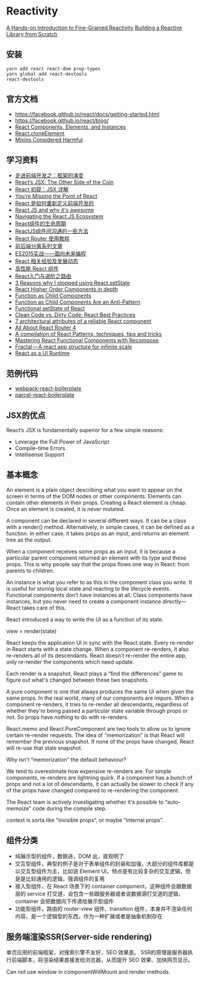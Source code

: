 # Reactivity

[A Hands-on Introduction to Fine-Grained Reactivity](https://dev.to/ryansolid/a-hands-on-introduction-to-fine-grained-reactivity-3ndf)
[Building a Reactive Library from Scratch](https://dev.to/ryansolid/building-a-reactive-library-from-scratch-1i0p)

## 安装
```
yarn add react react-dom prop-types
yarn global add react-devtools
react-devtools
```

## 官方文档
- https://facebook.github.io/react/docs/getting-started.html
- https://facebook.github.io/react/blog/
- [React Components, Elements, and Instances](https://facebook.github.io/react/blog/2015/12/18/react-components-elements-and-instances.html)
- [React.cloneElement](https://facebook.github.io/react/blog/2015/03/03/react-v0.13-rc2.html#react.cloneelement)
- [Mixins Considered Harmful](https://facebook.github.io/react/blog/2016/07/13/mixins-considered-harmful.html)

## 学习资料

- [走进前端开发之：框架的演变](http://mp.weixin.qq.com/s?__biz=MzAwMjMxNzQ0MQ==&mid=400374759&idx=1&sn=78830f8b92d7ae4f0f6d40aeee1ecd16#rd)
- [React’s JSX: The Other Side of the Coin](https://medium.com/@housecor/react-s-jsx-the-other-side-of-the-coin-2ace7ab62b98)
- [React 初窥：JSX 详解](https://github.com/wxyyxc1992/Web-Development-And-Engineering-Practices/blob/master/Refer/React-And-FrontEnd-Engineering/React%20%E5%88%9D%E7%AA%A5/JSX.md)
- [You’re Missing the Point of React](https://medium.com/@dan_abramov/youre-missing-the-point-of-react-a20e34a51e1a)
- [React 是如何重新定义前端开发的](https://zhuanlan.zhihu.com/p/27437770)
- [React JS and why it's awesome](https://www.slideshare.net/AndrewHull/react-js-and-why-its-awesome)
- [Navigating the React.JS Ecosystem](https://www.toptal.com/react/navigating-the-react-ecosystem)
- [React组件的生命周期](https://segmentfault.com/a/1190000006807631)
- [ReactJS组件间沟通的一些方法](http://www.alloyteam.com/2016/01/some-methods-of-reactjs-communication-between-components/)
- [React Router 使用教程](http://www.ruanyifeng.com/blog/2016/05/react_router.html)
- [前后端分离系列文章](http://bbear.me/tag/qian-hou-duan-fen-chi/)
- [ES2015实战——面向未来编程](http://yanhaijing.com/javascript/2016/04/27/es2015-practice/)
- [React 相关经验及发展动态](https://zhuanlan.zhihu.com/purerender)
- [高性能 React 组件](http://taobaofed.org/blog/2016/08/12/optimized-react-components/)
- [React入门与进阶之路由](http://blog.codingplayboy.com/2016/10/24/react_router/)
- [3 Reasons why I stopped using React.setState](https://medium.com/@mweststrate/3-reasons-why-i-stopped-using-react-setstate-ab73fc67a42e)
- [React Higher Order Components in depth](https://medium.com/@franleplant/react-higher-order-components-in-depth-cf9032ee6c3e)
- [Function as Child Components](https://medium.com/merrickchristensen/function-as-child-components-5f3920a9ace9)
- [Function as Child Components Are an Anti-Pattern](http://americanexpress.io/faccs-are-an-antipattern/)
- [Functional setState of React](https://medium.freecodecamp.org/functional-setstate-is-the-future-of-react-374f30401b6b)
- [Clean Code vs. Dirty Code: React Best Practices](http://americanexpress.io/clean-code-dirty-code/)
- [7 architectural attributes of a reliable React component](https://dmitripavlutin.com/7-architectural-attributes-of-a-reliable-react-component/)
- [All About React Router 4](https://css-tricks.com/react-router-4/)
- [A compilation of React Patterns, techniques, tips and tricks](https://vasanthk.gitbooks.io/react-bits/)
- [Mastering React Functional Components with Recompose](https://blog.usejournal.com/mastering-react-functional-components-with-recompose-d4dd6ac98834)
- [Fractal — A react app structure for infinite scale](https://hackernoon.com/fractal-a-react-app-structure-for-infinite-scale-4dab943092af)
- [React as a UI Runtime](https://overreacted.io/react-as-a-ui-runtime/)

## 范例代码

- [webpack-react-boilerplate](https://github.com/J-F-Liu/webpack-react-boilerplate)
- [parcel-react-boilerplate](https://github.com/J-F-Liu/parcel-react-boilerplate)

## JSX的优点
React’s JSX is fundamentally superior for a few simple reasons:
- Leverage the Full Power of JavaScript
- Compile-time Errors
- Intellisense Support

## 基本概念
An element is a plain object describing what you want to appear on the screen in terms of the DOM nodes or other components.
Elements can contain other elements in their props. Creating a React element is cheap. Once an element is created, it is never mutated.

A component can be declared in several different ways. It can be a class with a render() method.
Alternatively, in simple cases, it can be defined as a function. In either case, it takes props as an input, and returns an element tree as the output.

When a component receives some props as an input, it is because a particular parent component returned an element with its type and these props.
This is why people say that the props flows one way in React: from parents to children.

An instance is what you refer to as this in the component class you write. It is useful for storing local state and reacting to the lifecycle events.
Functional components don’t have instances at all. Class components have instances, but you never need to create a component instance directly—React takes care of this.

React introduced a way to write the UI as a function of its state.

view = render(state)

React keeps the application UI in sync with the React state.
Every re-render in React starts with a state change.
When a component re-renders, it also re-renders all of its descendants.
React doesn't re-render the entire app, only re-render the components which need update.

Each render is a snapshot, React plays a “find the differences” game to figure out what's changed between these two snapshots.

A pure component is one that always produces the same UI when given the same props.
In the real world, many of our components are impure.
When a component re-renders, it tries to re-render all descendants, regardless of whether they're being passed a particular state variable through props or not.
So props have nothing to do with re-renders.

React.memo and React.PureComponent are two tools to allow us to ignore certain re-render requests.
The idea of “memorization” is that React will remember the previous snapshot. If none of the props have changed, React will re-use that stale snapshot.

Why isn't “memorization” the default behaviour?

We tend to overestimate how expensive re-renders are. For simple components, re-renders are lightning quick.
If a component has a bunch of props and not a lot of descendants, it can actually be slower to check if any of the props have changed compared to re-rendering the component.

The React team is actively investigating whether it's possible to “auto-memoize” code during the compile step.

context is sorta like “invisible props”, or maybe “internal props”.


## 组件分类

- 纯展示型的组件，数据进，DOM 出，直观明了
- 交互型组件，典型的例子是对于表单组件的封装和加强，大部分的组件库都是以交互型组件为主，比如说 Element UI，特点是有比较复杂的交互逻辑，但是是比较通用的逻辑，强调组件的复用
- 接入型组件，在 React 场景下的 container component，这种组件会跟数据层的 service 打交道，会包含一些跟服务器或者说数据源打交道的逻辑，container 会把数据向下传递给展示型组件
- 功能型组件，路由的 router-view 组件、transition 组件，本身并不渲染任何内容，是一个逻辑型的东西，作为一种扩展或者是抽象机制存在

## 服务端渲染SSR(Server-side rendering)

单页应用的前端框架，对搜索引擎不友好，SEO 效果差。
SSR的原理是服务器执行前端脚本，将渲染结果直接发给浏览器，从而提升 SEO 效果、加快网页显示。

Can not use window in componentWillMount and render methods.